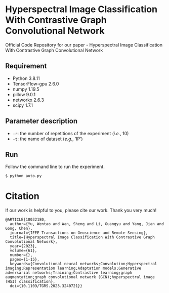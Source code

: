 # Hyperspectral Image Classification With Contrastive Graph Convolutional Network

Official Code Repository for our paper - Hyperspectral Image Classification With Contrastive Graph Convolutional Network

## Requirement
- Python 3.8.11
- TensorFlow-gpu 2.6.0
- numpy 1.19.5
- pillow 9.0.1
- networkx 2.6.3
- scipy 1.7.1


## Parameter description

- `-r`: the number of repetitions of the experiment (_i.e._, 10)
- `-t`: the name of dataset (_e.g._, ‘IP’)


## Run
Follow the command line to run the experiment.

```Python
$ python auto.py
```

# Citation
If our work is helpful to you, please cite our work. Thank you very much!

```
@ARTICLE{10032180,
  author={Yu, Wentao and Wan, Sheng and Li, Guangyu and Yang, Jian and Gong, Chen},
  journal={IEEE Transactions on Geoscience and Remote Sensing}, 
  title={Hyperspectral Image Classification With Contrastive Graph Convolutional Network}, 
  year={2023},
  volume={61},
  number={},
  pages={1-15},
  keywords={Convolutional neural networks;Convolution;Hyperspectral imaging;Representation learning;Adaptation models;Generative adversarial networks;Training;Contrastive learning;graph augmentation;graph convolutional network (GCN);hyperspectral image (HSI) classification},
  doi={10.1109/TGRS.2023.3240721}}
```